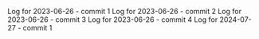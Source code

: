 Log for 2023-06-26 - commit 1
Log for 2023-06-26 - commit 2
Log for 2023-06-26 - commit 3
Log for 2023-06-26 - commit 4
Log for 2024-07-27 - commit 1
